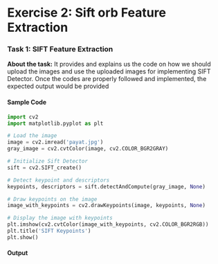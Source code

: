 # Exercise 2: Sift orb Feature Extraction

<h3>Task 1: SIFT Feature Extraction</h3>
<p><strong>About the task:</strong> It provides and explains us the code on how we should upload the images and use the uploaded images
for implementing SIFT Detector. Once the codes are properly followed and implemented, the expected output would be provided</p>

<h4>Sample Code</h4>

```py
import cv2
import matplotlib.pyplot as plt

# Load the image
image = cv2.imread('payat.jpg')
gray_image = cv2.cvtColor(image, cv2.COLOR_BGR2GRAY)

# Initialize Sift Detector
sift = cv2.SIFT_create()

# Detect keypoint and descriptors
keypoints, descriptors = sift.detectAndCompute(gray_image, None)

# Draw keypoints on the image
image_with_keypoints = cv2.drawKeypoints(image, keypoints, None)

# Display the image with keypoints
plt.imshow(cv2.cvtColor(image_with_keypoints, cv2.COLOR_BGR2RGB))
plt.title('SIFT Keypoints')
plt.show()
```

<h4>Output</h4>
